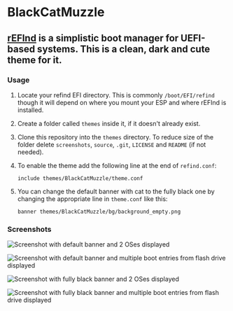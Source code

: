 # BlackCatMuzzle

## [rEFInd](http://www.rodsbooks.com/refind/) is a simplistic boot manager for UEFI-based systems. This is a clean, dark and cute theme for it.

### Usage

1. Locate your refind EFI directory. This is commonly `/boot/EFI/refind` though it will depend on where you mount your ESP and where rEFInd is installed.

2. Create a folder called `themes` inside it, if it doesn't already exist.

3. Clone this repository into the `themes` directory. To reduce size of the folder delete `screenshots`, `source`, `.git`, `LICENSE` and `README` (if not needed).

4. To enable the theme add the following line at the end of `refind.conf`:
   ```
   include themes/BlackCatMuzzle/theme.conf
   ```

5. You can change the default banner with cat to the fully black one by changing the appropriate line in `theme.conf` like this:
   ```
   banner themes/BlackCatMuzzle/bg/background_empty.png
   ```
    
### Screenshots
![Screenshot with default banner and 2 OSes displayed](screenshots/screenshot_001.bmp "screenshot")

![Screenshot with default banner and multiple boot entries from flash drive displayed](screenshots/screenshot_002.bmp "screenshot")

![Screenshot with fully black banner and 2 OSes displayed](screenshots/screenshot_003.bmp "screenshot")

![Screenshot with fully black banner and multiple boot entries from flash drive displayed](screenshots/screenshot_004.bmp "screenshot")
